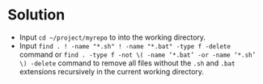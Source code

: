 # Solution

- Input `cd ~/project/myrepo` to into the working directory.
- Input `find . ! -name "*.sh" ! -name "*.bat" -type f -delete` command or `find . -type f -not \( -name ‘*.bat’ -or -name ‘*.sh’ \) -delete` command to remove all files without the `.sh` and `.bat` extensions recursively in the current working directory.
